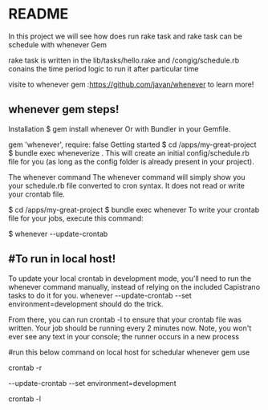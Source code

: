 # README

In this project we will see how does run rake task and rake task can be schedule with whenever Gem

rake task is written in the lib/tasks/hello.rake
and /congig/schedule.rb conains the time period logic to run it after particular time

visite to whenever gem :https://github.com/javan/whenever to learn more!

whenever gem steps!
-----------------------------------------------------------------------
Installation
$ gem install whenever
Or with Bundler in your Gemfile.

gem 'whenever', require: false
Getting started
$ cd /apps/my-great-project
$ bundle exec wheneverize .
This will create an initial config/schedule.rb file for you (as long as the config folder is already present in your project).

The whenever command
The whenever command will simply show you your schedule.rb file converted to cron syntax. It does not read or write your crontab file.

$ cd /apps/my-great-project
$ bundle exec whenever
To write your crontab file for your jobs, execute this command:

$ whenever --update-crontab

 #To run in local host!
--------------------------------------------------------------------

To update your local crontab in development mode, you'll need to run the whenever command manually, instead of relying on the included Capistrano tasks to do it for you. whenever --update-crontab --set environment=development should do the trick.

From there, you can run crontab -l to ensure that your crontab file was written. Your job should be running every 2 minutes now. Note, you won't ever see any text in your console; the runner occurs in a new process

#run this below command on local host for schedular whenever gem use

crontab -r

--update-crontab --set environment=development

crontab -l


